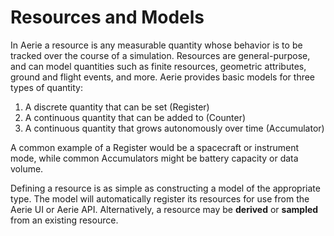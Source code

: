 # Resources and Models

In Aerie a resource is any measurable quantity whose behavior is to be tracked over the course of a simulation. Resources are general-purpose, and can model quantities such as finite resources, geometric attributes, ground and flight events, and more. Aerie provides basic models for three types of quantity:

1. A discrete quantity that can be set (Register)
1. A continuous quantity that can be added to (Counter)
1. A continuous quantity that grows autonomously over time (Accumulator)

A common example of a Register would be a spacecraft or instrument mode, while common Accumulators might be battery capacity or data volume.

Defining a resource is as simple as constructing a model of the appropriate type. The model will automatically register its resources for use from the Aerie UI or Aerie API. Alternatively, a resource may be **derived** or **sampled** from an existing resource.
